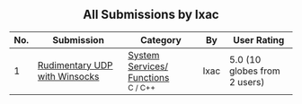 ﻿<div align="center">

## All Submissions by Ixac

</div>

No.  | Submission | Category | By   | User Rating
---- | ---------- | -------- | ---- | -----------
1 | [Rudimentary UDP with Winsocks<br />](https://github.com/Planet-Source-Code/ixac-rudimentary-udp-with-winsocks__3-7111) | [System Services/ Functions<br /><sup>C / C++</sup>](../ByCategory/system-services-functions__3-23.md) | Ixac | 5.0 (10 globes from 2 users)
